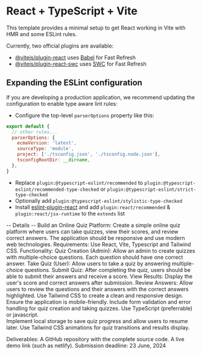 # React + TypeScript + Vite

This template provides a minimal setup to get React working in Vite with HMR and some ESLint rules.

Currently, two official plugins are available:

- [@vitejs/plugin-react](https://github.com/vitejs/vite-plugin-react/blob/main/packages/plugin-react/README.md) uses [Babel](https://babeljs.io/) for Fast Refresh
- [@vitejs/plugin-react-swc](https://github.com/vitejs/vite-plugin-react-swc) uses [SWC](https://swc.rs/) for Fast Refresh

## Expanding the ESLint configuration

If you are developing a production application, we recommend updating the configuration to enable type aware lint rules:

- Configure the top-level `parserOptions` property like this:

```js
export default {
  // other rules...
  parserOptions: {
    ecmaVersion: 'latest',
    sourceType: 'module',
    project: ['./tsconfig.json', './tsconfig.node.json'],
    tsconfigRootDir: __dirname,
  },
}
```

- Replace `plugin:@typescript-eslint/recommended` to `plugin:@typescript-eslint/recommended-type-checked` or `plugin:@typescript-eslint/strict-type-checked`
- Optionally add `plugin:@typescript-eslint/stylistic-type-checked`
- Install [eslint-plugin-react](https://github.com/jsx-eslint/eslint-plugin-react) and add `plugin:react/recommended` & `plugin:react/jsx-runtime` to the `extends` list


-- Details --
Build an Online Quiz Platform: Create a simple online quiz platform where users can take quizzes, view their scores, and review correct answers. The application should be responsive and use modern web technologies.
Requirements: Use React, Vite, Typescript and Tailwind CSS.
Functionality:
Quiz Creation (Admin): Allow an admin to create quizzes with multiple-choice questions. Each question should have one correct answer.
Take Quiz (User): Allow users to take a quiz by answering multiple-choice questions.
Submit Quiz: After completing the quiz, users should be able to submit their answers and receive a score.
View Results: Display the user's score and correct answers after submission.
Review Answers: Allow users to review the questions and their answers with the correct answers highlighted.
Use Tailwind CSS to create a clean and responsive design.
Ensure the application is mobile-friendly.
Include form validation and error handling for quiz creation and taking quizzes.
Use TypeScript (preferrable) or javascript.  
Implement local storage to save quiz progress and allow users to resume later.
Use Tailwind CSS animations for quiz transitions and results display.

Deliverables:
A GitHub repository with the complete source code.
A live demo link (such as netlify).
Submission deadline: 23 June, 2024